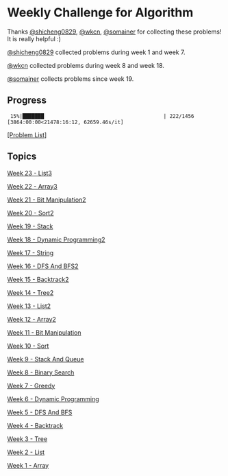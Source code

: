 # Weekly Challenge for Algorithm
Thanks [@shicheng0829](https://github.com/shicheng0829), [@wkcn](https://github.com/wkcn), [@somainer](https://github.com/somainer) for collecting these problems! It is really helpful :)

[@shicheng0829](https://github.com/shicheng0829) collected problems during week 1 and week 7.

[@wkcn](https://github.com/wkcn) collected problems during week 8 and week 18.

[@somainer](https://github.com/somainer) collects problems since week 19.

## Progress
```
 15%|███████                                       | 222/1456 [3864:00:00<21478:16:12, 62659.46s/it]
```
[[Problem List]](./problems.md)

## Topics

[Week 23 - List3](./week23_list3)

[Week 22 - Array3](./week22_array3)

[Week 21 - Bit Manipulation2](./week21_bit_manipulation2)

[Week 20 - Sort2](./week20_sort2)

[Week 19 - Stack](./week19_stack)

[Week 18 - Dynamic Programming2](./week18_dynamic_programming2)

[Week 17 - String](./week17_string)

[Week 16 - DFS And BFS2](./week16_dfs_and_bfs2)

[Week 15 - Backtrack2](./week15_backtrack2)

[Week 14 - Tree2](./week14_tree2)

[Week 13 - List2](./week13_list2)

[Week 12 - Array2](./week12_array2)

[Week 11 - Bit Manipulation](./week11_bit_manipulation)

[Week 10 - Sort](./week10_sort)

[Week 9 - Stack And Queue](./week9_stack_and_queue)

[Week 8 - Binary Search](./week8_binary_search)

[Week 7 - Greedy](./week7_greedy)

[Week 6 - Dynamic Programming](./week6_dynamic_programming)

[Week 5 - DFS And BFS](./week5_dfs_and_bfs)

[Week 4 - Backtrack](./week4_backtrack)

[Week 3 - Tree](./week3_tree)

[Week 2 - List](./week2_list)

[Week 1 - Array](./week1_array)
